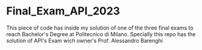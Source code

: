 # Final_Exam_API_2023

This piece of code has inside my solution of one of the three final exams to reach Bachelor's Degree at Politecnico di Milano.
Specially this repo has the solution of API's Exam wich owner's Prof. Alessandro Barenghi 
